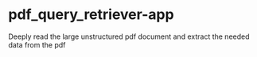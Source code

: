# pdf_query_retriever-app
Deeply read the large unstructured pdf document and extract the needed data from the pdf 
